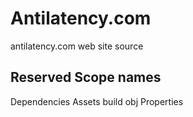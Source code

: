 # Antilatency.com
antilatency.com web site source

## Reserved Scope names
Dependencies
Assets
build
obj
Properties


